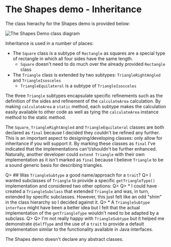 # The Shapes demo - Inheritance

The class hierachy for the Shapes demo is provided below:

![The Shapes Demo class diagram](images/ClassDiagram.png)

Inheritance is used in a number of places:

* The `Square` class is a subtype of `Rectangle` as squares are a special type of rectangle in which all four sides have the same length.
    * `Square` doesn't need to do much over the already provided `Rectangle` class
* The `Triangle` class is extended by two subtypes: `TriangleRightAngled` and `TriangleIsosceles`
    * `TriangleEquilateral` is a subtype of `TriangleIsosceles`

The three `Triangle` subtypes encapsulate specific refinements such as the definition of the sides and refinement of the `calculateArea` calculation. By making `calculateArea` a `static` method, each subtype makes the calculation easily available to other code as well as tying the `calculateArea` instance method to the static method.

The `Square`, `TriangleRightAngled` and `TriangleEquilateral` classes are both declared as `final` because I decided they couldn't be refined any further. This is an important aspect to designing/developing classes: only allow for inheritance if you will support it. By marking these classes as `final` I've indicated that the implementations can't/shouldn't be further enhanced. Naturally, another developer could `extend Triangle` with their own implementation as it isn't marked as `final` because I believe `Triangle` to be a sound generic basis for describing triangles.

Q> ## Was `TriangleSubtype` a good name/approach for a `trait`?
Q> I wanted subclasses of `Triangle` to provide a specific `getTriangleType()` implementation and considered two other options:
Q>
Q> * I could have created a `TriangleSubclass` that extended `Triangle` and was, in turn, extended by specific subclasses. However, this just felt like an odd "shim" in the class hierarchy so I decided against it.
Q> * A `TriangleSubtype` `interface` might have been a better idea but I felt that the actual implementation of the `getTriangleType` wouldn't need to be adapted by a subclass.
Q>
Q> I'm not really happy with `TriangleSubtype` but it helped me demonstrate `@SelfType` and the use of a `trait` to provide a default implementation similar to the functionality available in Java interfaces.

The Shapes demo doesn't declare any abstract classes.
